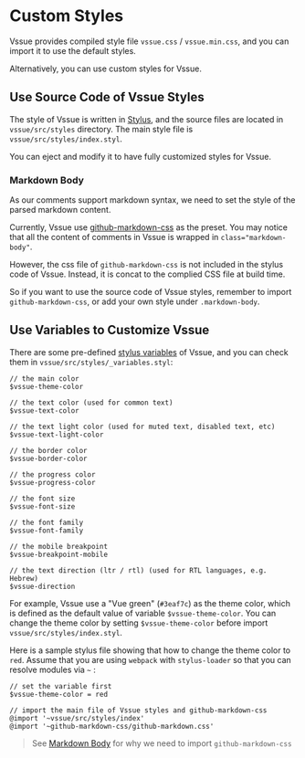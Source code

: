 # Custom Styles

Vssue provides compiled style file `vssue.css` / `vssue.min.css`, and you can import it to use the default styles.

Alternatively, you can use custom styles for Vssue.

## Use Source Code of Vssue Styles

The style of Vssue is written in [Stylus](http://stylus-lang.com/), and the source files are located in `vssue/src/styles` directory. The main style file is `vssue/src/styles/index.styl`.

You can eject and modify it to have fully customized styles for Vssue.

### Markdown Body

As our comments support markdown syntax, we need to set the style of the parsed markdown content.

Currently, Vssue use [github-markdown-css](https://github.com/sindresorhus/github-markdown-css) as the preset. You may notice that all the content of comments in Vssue is wrapped in `class="markdown-body"`.

However, the css file of `github-markdown-css` is not included in the stylus code of Vssue. Instead, it is concat to the complied CSS file at build time.

So if you want to use the source code of Vssue styles, remember to import `github-markdown-css`, or add your own style under `.markdown-body`.

## Use Variables to Customize Vssue

There are some pre-defined [stylus variables](http://stylus-lang.com/docs/variables.html) of Vssue, and you can check them in `vssue/src/styles/_variables.styl`:

```stylus
// the main color
$vssue-theme-color

// the text color (used for common text)
$vssue-text-color

// the text light color (used for muted text, disabled text, etc)
$vssue-text-light-color

// the border color
$vssue-border-color

// the progress color
$vssue-progress-color

// the font size
$vssue-font-size

// the font family
$vssue-font-family

// the mobile breakpoint
$vssue-breakpoint-mobile

// the text direction (ltr / rtl) (used for RTL languages, e.g. Hebrew)
$vssue-direction
```

For example, Vssue use a "Vue green" (`#3eaf7c`) as the theme color, which is defined as the default value of variable `$vssue-theme-color`. You can change the theme color by setting `$vssue-theme-color` before import `vssue/src/styles/index.styl`.

Here is a sample stylus file showing that how to change the theme color to `red`. Assume that you are using `webpack` with `stylus-loader` so that you can resolve modules via `~` :

```stylus
// set the variable first
$vssue-theme-color = red

// import the main file of Vssue styles and github-markdown-css
@import '~vssue/src/styles/index'
@import '~github-markdown-css/github-markdown.css'
```

> See [Markdown Body](#markdown-body) for why we need to import `github-markdown-css`
